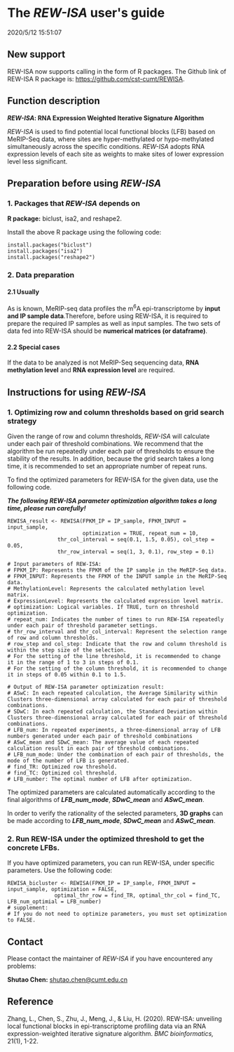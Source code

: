 # The *REW-ISA* user's guide #
2020/5/12 15:51:07 


## New support ##
REW-ISA now supports calling in the form of R packages. The Github link of REW-ISA R package is: https://github.com/cst-cumt/REWISA.


## Function description ##
***REW-ISA*: RNA Expression Weighted Iterative Signature Algorithm**

*REW-ISA* is used to find potential local functional blocks (LFB) based on MeRIP-Seq data, where sites are hyper-methylated or hypo-methylated simultaneously across the specific conditions. *REW-ISA* adopts RNA expression levels of each site as weights to make sites of lower expression level less significant.


## Preparation before using *REW-ISA* ##
### 1. Packages that *REW-ISA* depends on ###
**R package:** biclust, isa2, and reshape2.

Install the above R package using the following code:

    install.packages("biclust")
    install.packages("isa2")
    install.packages("reshape2")


### 2. Data preparation ###
#### 2.1 Usually ####
As is known, MeRIP-seq data profiles the m<sup>6</sup>A epi-transcriptome by **input and IP sample data**.Therefore, before using REW-ISA, it is required to prepare the required IP samples as well as input samples. The two sets of data fed into REW-ISA should be **numerical matrices (or dataframe)**.

#### 2.2 Special cases ####
If the data to be analyzed is not MeRIP-Seq sequencing data, **RNA methylation level** and **RNA expression level** are required.



## Instructions for using *REW-ISA* ##
### 1. Optimizing row and column thresholds based on grid search strategy ###

Given the range of row and column thresholds, *REW-ISA* will calculate under each pair of threshold combinations. We recommend that the algorithm be run repeatedly under each pair of thresholds to ensure the stability of the results. In addition, because the grid search takes a long time, it is recommended to set an appropriate number of repeat runs.

To find the optimized parameters for REW-ISA for the given data, use the following code.

***The following REW-ISA parameter optimization algorithm takes a long time, please run carefully!***


    REWISA_result <- REWISA(FPKM_IP = IP_sample, FPKM_INPUT = input_sample,
                            optimization = TRUE, repeat_num = 10,  
			        thr_col_interval = seq(0.1, 1.5, 0.05), col_step = 0.05,
   			        thr_row_interval = seq(1, 3, 0.1), row_step = 0.1)

    # Input parameters of REW-ISA:
    # FPKM_IP: Represents the FPKM of the IP sample in the MeRIP-Seq data.
    # FPKM_INPUT: Represents the FPKM of the INPUT sample in the MeRIP-Seq data.
    # MethylationLevel: Represents the calculated methylation level matrix.
    # ExpressionLevel: Represents the calculated expression level matrix.
    # optimization: Logical variables. If TRUE, turn on threshold optimization.
    # repeat_num: Indicates the number of times to run REW-ISA repeatedly under each pair of threshold parameter settings.
    # thr_row_interval and thr_col_interval: Represent the selection range of row and column thresholds.
    # row_step and col_step: Indicate that the row and column threshold is within the step size of the selection.
    # For the setting of the line threshold, it is recommended to change it in the range of 1 to 3 in steps of 0.1.
    # For the setting of the column threshold, it is recommended to change it in steps of 0.05 within 0.1 to 1.5.

    # Output of REW-ISA parameter optimization result:
    # ASwC: In each repeated calculation, the Average Similarity within Clusters three-dimensional array calculated for each pair of threshold combinations.
    # SDwC: In each repeated calculation, the Standard Deviation within Clusters three-dimensional array calculated for each pair of threshold combinations.
    # LFB_num: In repeated experiments, a three-dimensional array of LFB numbers generated under each pair of threshold combinations
    # ASwC_mean and SDwC_mean: The average value of each repeated calculation result in each pair of threshold combinations.
    # LFB_num_mode: Under the combination of each pair of thresholds, the mode of the number of LFB is generated.
    # find_TR: Optimized row threshold.
    # find_TC: Optimized col threshold.
    # LFB_number: The optimal number of LFB after optimization.

The optimized parameters are calculated automatically according to the final algorithms of ***LFB\_num\_mode***, ***SDwC\_mean*** and ***ASwC\_mean***.

In order to verify the rationality of the selected parameters, **3D graphs** can be made according to ***LFB\_num\_mode***, ***SDwC\_mean*** and ***ASwC\_mean***.



### 2. Run REW-ISA under the optimized threshold to get the concrete LFBs. ###

If you have optimized parameters, you can run REW-ISA, under specific parameters. Use the following code:

    REWISA_bicluster <- REWISA(FPKM_IP = IP_sample, FPKM_INPUT = input_sample, optimization = FALSE,  
   				   optimal_thr_row = find_TR, optimal_thr_col = find_TC, LFB_num_optimial = LFB_number)
    # supplement:
    # If you do not need to optimize parameters, you must set optimization to FALSE.



## Contact ##
Please contact the maintainer of *REW-ISA* if you have encountered any problems:

**Shutao Chen:** shutao.chen@cumt.edu.cn

## Reference ##
Zhang, L., Chen, S., Zhu, J., Meng, J., & Liu, H. (2020). REW-ISA: unveiling local functional blocks in epi-transcriptome profiling data via an RNA expression-weighted iterative signature algorithm. *BMC bioinformatics,* 21(1), 1-22.
